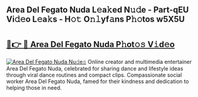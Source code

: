 ## Area Del Fegato Nuda L𝚎a𝚔ed N𝚞𝚍e - Part-qEU Vi𝚍𝚎o L𝚎a𝚔s - H𝚘𝚝 O𝚗𝚕yf𝚊ns P𝚑𝚘tos w5X5U

# <h2><a href="http://kfbpq3.oniu.top/?m=Area+Del+Fegato+Nuda">🔗👉 🔴 Area Del Fegato Nuda P𝚑ot𝚘𝚜 V𝚒d𝚎o</a></h2>

[![Area Del Fegato Nuda Nu𝚍e𝚜](https://i.imgur.com/0qMVB7G.gif)](http://kfbpq3.oniu.top/?m=Area+Del+Fegato+Nuda)
Online creator and multimedia entertainer Area Del Fegato Nuda, celebrated for sharing dance and lifestyle ideas through viral dance routines and compact clips. Compassionate social worker Area Del Fegato Nuda, famed for their kindness and dedication to helping those in need.  
